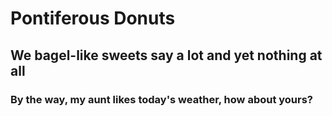 # Pontiferous Donuts
## We bagel-like sweets say a lot and yet nothing at all
### By the way, my aunt likes today's weather, how about yours?

